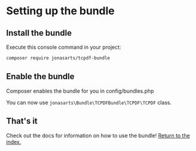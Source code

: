 Setting up the bundle
=====================

## Install the bundle

Execute this console command in your project:

``` bash
composer require jonasarts/tcpdf-bundle
```

## Enable the bundle

Composer enables the bundle for you in config/bundles.php

You can now use `jonasarts\Bundle\TCPDFBundle\TCPDF\TCPDF` class.

## That's it

Check out the docs for information on how to use the bundle! [Return to the index.](index.md)
